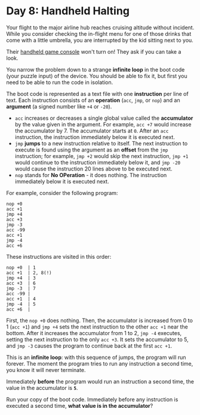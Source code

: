 # Day 8: Handheld Halting
Your flight to the major airline hub reaches cruising altitude without incident. While you consider checking the 
in-flight menu for one of those drinks that come with a little umbrella, you are interrupted by the kid sitting next to 
you.

Their [handheld game console](https://en.wikipedia.org/wiki/Handheld_game_console) won't turn on! They ask if you can 
take a look.

You narrow the problem down to a strange **infinite loop** in the boot code (your puzzle input) of the device. You 
should be able to fix it, but first you need to be able to run the code in isolation.

The boot code is represented as a text file with one **instruction** per line of text. Each instruction consists of an 
**operation** (`acc`, `jmp`, or `nop`) and an **argument** (a signed number like `+4` or `-20`).
* `acc` increases or decreases a single global value called the **accumulator** by the value given in the argument. For 
example, `acc +7` would increase the accumulator by 7. The accumulator starts at `0`. After an `acc` instruction, the 
instruction immediately below it is executed next.
* `jmp` **jumps** to a new instruction relative to itself. The next instruction to execute is found using the argument 
as an **offset** from the `jmp` instruction; for example, `jmp +2` would skip the next instruction, `jmp +1` would 
continue to the instruction immediately below it, and `jmp -20` would cause the instruction 20 lines above to be 
executed next.
* `nop` stands for **No OPeration** - it does nothing. The instruction immediately below it is executed next.

For example, consider the following program:
```
nop +0
acc +1
jmp +4
acc +3
jmp -3
acc -99
acc +1
jmp -4
acc +6
```
These instructions are visited in this order:
```
nop +0  | 1
acc +1  | 2, 8(!)
jmp +4  | 3
acc +3  | 6
jmp -3  | 7
acc -99 |
acc +1  | 4
jmp -4  | 5
acc +6  |
```
First, the `nop +0` does nothing. Then, the accumulator is increased from 0 to 1 (`acc +1`) and `jmp +4` sets the next 
instruction to the other `acc +1` near the bottom. After it increases the accumulator from 1 to 2, `jmp -4` executes, 
setting the next instruction to the only `acc +3`. It sets the accumulator to 5, and `jmp -3` causes the program to 
continue back at the first `acc +1`.

This is an **infinite loop**: with this sequence of jumps, the program will run forever. The moment the program tries to 
run any instruction a second time, you know it will never terminate.

Immediately **before** the program would run an instruction a second time, the value in the accumulator is **`5`**.

Run your copy of the boot code. Immediately before any instruction is executed a second time, **what value is in the 
accumulator**?
